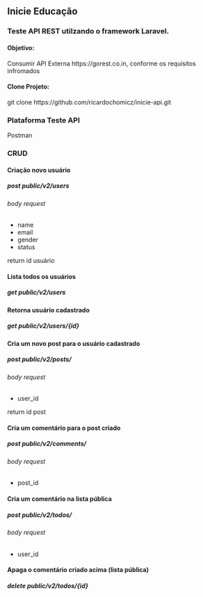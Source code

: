 ## Inicie Educação
### Teste API REST utilzando o framework Laravel.
#### Objetivo:
<p>Consumir API Externa https://gorest.co.in, conforme os requisitos infromados</p>

#### Clone Projeto:
<p>git clone https://github.com/ricardochomicz/inicie-api.git</p>

### Plataforma Teste API
<p>Postman</p>

### CRUD
#### Criação novo usuário
##### post public/v2/users
###### body request
<ul>
<li>name</li>
<li>email</li>
<li>gender</li>
<li>status</li>
</ul>
<p>return id usuário</p>

#### Lista todos os usuários
##### get public/v2/users

#### Retorna usuário cadastrado
##### get public/v2/users/{id}

#### Cria um novo post para o usuário cadastrado
##### post public/v2/posts/
###### body request
<ul>
<li>user_id</li>
</ul>
<p>return id post</p>

#### Cria um comentário para o post criado
##### post public/v2/comments/
###### body request
<ul>
<li>post_id</li>
</ul>

#### Cria um comentário na lista pública
##### post public/v2/todos/
###### body request
<ul>
<li>user_id</li>
</ul>

#### Apaga o comentário criado acima (lista pública)
##### delete public/v2/todos/{id}
